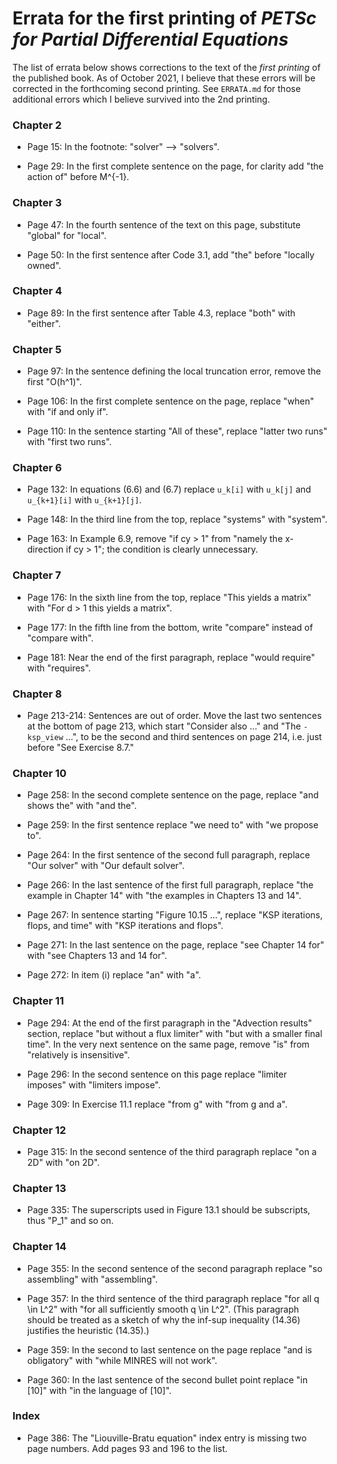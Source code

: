 # Errata for the first printing of *PETSc for Partial Differential Equations*

The list of errata below shows corrections to the text of the _first printing_ of the published book.  As of October 2021, I believe that these errors will be corrected in the forthcoming second printing.  See `ERRATA.md` for those additional errors which I believe survived into the 2nd printing.

### Chapter 2

* Page 15: In the footnote: "solver" --> "solvers".

* Page 29: In the first complete sentence on the page, for clarity add "the action of" before M^{-1}.

### Chapter 3

* Page 47: In the fourth sentence of the text on this page, substitute "global" for "local".

* Page 50: In the first sentence after Code 3.1, add "the" before "locally owned".

### Chapter 4

* Page 89: In the first sentence after Table 4.3, replace "both" with "either".

### Chapter 5

* Page 97: In the sentence defining the local truncation error, remove the first "O(h^1)".

* Page 106: In the first complete sentence on the page, replace "when" with "if and only if".

* Page 110: In the sentence starting "All of these", replace "latter two runs" with "first two runs".

### Chapter 6

* Page 132: In equations (6.6) and (6.7) replace `u_k[i]` with `u_k[j]` and `u_{k+1}[i]` with `u_{k+1}[j]`.

* Page 148: In the third line from the top, replace "systems" with "system".

* Page 163: In Example 6.9, remove "if cy > 1" from "namely the x-direction if cy > 1"; the condition is clearly unnecessary.

### Chapter 7

* Page 176: In the sixth line from the top, replace "This yields a matrix" with "For d > 1 this yields a matrix".

* Page 177: In the fifth line from the bottom, write "compare" instead of "compare with".

* Page 181: Near the end of the first paragraph, replace "would require" with "requires".

### Chapter 8

* Page 213-214: Sentences are out of order.  Move the last two sentences at the bottom of page 213, which start "Consider also ..." and "The `-ksp_view` ...", to be the second and third sentences on page 214, i.e. just before "See Exercise 8.7."

### Chapter 10

* Page 258: In the second complete sentence on the page, replace "and shows the" with "and the".

* Page 259: In the first sentence replace "we need to" with "we propose to".

* Page 264: In the first sentence of the second full paragraph, replace "Our solver" with "Our default solver".

* Page 266: In the last sentence of the first full paragraph, replace "the example in Chapter 14" with "the examples in Chapters 13 and 14".

* Page 267: In sentence starting "Figure 10.15 ...", replace "KSP iterations, flops, and time" with "KSP iterations and flops".

* Page 271: In the last sentence on the page, replace "see Chapter 14 for" with "see Chapters 13 and 14 for".

* Page 272: In item (i) replace "an" with "a".

### Chapter 11

* Page 294: At the end of the first paragraph in the "Advection results" section, replace "but without a flux limiter" with "but with a smaller final time".  In the very next sentence on the same page, remove "is" from "relatively is insensitive".

* Page 296: In the second sentence on this page replace "limiter imposes" with "limiters impose".

* Page 309: In Exercise 11.1 replace "from g" with "from g and a".

### Chapter 12

* Page 315: In the second sentence of the third paragraph replace "on a 2D" with "on 2D".

### Chapter 13

* Page 335: The superscripts used in Figure 13.1 should be subscripts, thus "P_1" and so on.

### Chapter 14

* Page 355: In the second sentence of the second paragraph replace "so assembling" with "assembling".

* Page 357: In the third sentence of the third paragraph replace "for all q \in L^2" with "for all sufficiently smooth q \in L^2".  (This paragraph should be treated as a sketch of why the inf-sup inequality (14.36) justifies the heuristic (14.35).)

* Page 359: In the second to last sentence on the page replace "and is obligatory" with "while MINRES will not work".

* Page 360: In the last sentence of the second bullet point replace "in [10]" with "in the language of [10]".

### Index

* Page 386: The "Liouville-Bratu equation" index entry is missing two page numbers.  Add pages 93 and 196 to the list.

